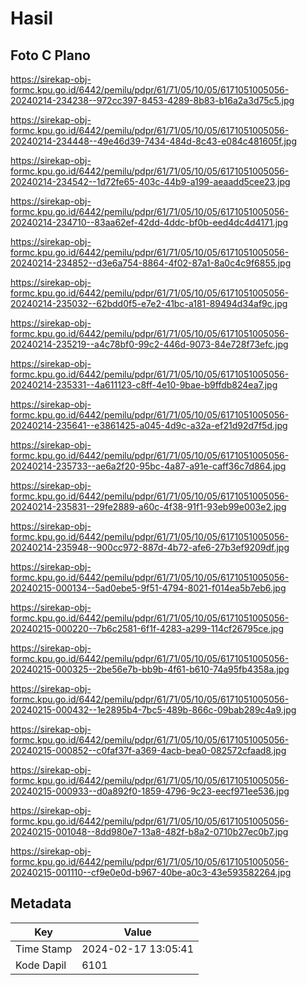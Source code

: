 # Hasil

## Foto C Plano

https://sirekap-obj-formc.kpu.go.id/6442/pemilu/pdpr/61/71/05/10/05/6171051005056-20240214-234238--972cc397-8453-4289-8b83-b16a2a3d75c5.jpg

https://sirekap-obj-formc.kpu.go.id/6442/pemilu/pdpr/61/71/05/10/05/6171051005056-20240214-234448--49e46d39-7434-484d-8c43-e084c481605f.jpg

https://sirekap-obj-formc.kpu.go.id/6442/pemilu/pdpr/61/71/05/10/05/6171051005056-20240214-234542--1d72fe65-403c-44b9-a199-aeaadd5cee23.jpg

https://sirekap-obj-formc.kpu.go.id/6442/pemilu/pdpr/61/71/05/10/05/6171051005056-20240214-234710--83aa62ef-42dd-4ddc-bf0b-eed4dc4d4171.jpg

https://sirekap-obj-formc.kpu.go.id/6442/pemilu/pdpr/61/71/05/10/05/6171051005056-20240214-234852--d3e6a754-8864-4f02-87a1-8a0c4c9f6855.jpg

https://sirekap-obj-formc.kpu.go.id/6442/pemilu/pdpr/61/71/05/10/05/6171051005056-20240214-235032--62bdd0f5-e7e2-41bc-a181-89494d34af9c.jpg

https://sirekap-obj-formc.kpu.go.id/6442/pemilu/pdpr/61/71/05/10/05/6171051005056-20240214-235219--a4c78bf0-99c2-446d-9073-84e728f73efc.jpg

https://sirekap-obj-formc.kpu.go.id/6442/pemilu/pdpr/61/71/05/10/05/6171051005056-20240214-235331--4a611123-c8ff-4e10-9bae-b9ffdb824ea7.jpg

https://sirekap-obj-formc.kpu.go.id/6442/pemilu/pdpr/61/71/05/10/05/6171051005056-20240214-235641--e3861425-a045-4d9c-a32a-ef21d92d7f5d.jpg

https://sirekap-obj-formc.kpu.go.id/6442/pemilu/pdpr/61/71/05/10/05/6171051005056-20240214-235733--ae6a2f20-95bc-4a87-a91e-caff36c7d864.jpg

https://sirekap-obj-formc.kpu.go.id/6442/pemilu/pdpr/61/71/05/10/05/6171051005056-20240214-235831--29fe2889-a60c-4f38-91f1-93eb99e003e2.jpg

https://sirekap-obj-formc.kpu.go.id/6442/pemilu/pdpr/61/71/05/10/05/6171051005056-20240214-235948--900cc972-887d-4b72-afe6-27b3ef9209df.jpg

https://sirekap-obj-formc.kpu.go.id/6442/pemilu/pdpr/61/71/05/10/05/6171051005056-20240215-000134--5ad0ebe5-9f51-4794-8021-f014ea5b7eb6.jpg

https://sirekap-obj-formc.kpu.go.id/6442/pemilu/pdpr/61/71/05/10/05/6171051005056-20240215-000220--7b6c2581-6f1f-4283-a299-114cf26795ce.jpg

https://sirekap-obj-formc.kpu.go.id/6442/pemilu/pdpr/61/71/05/10/05/6171051005056-20240215-000325--2be56e7b-bb9b-4f61-b610-74a95fb4358a.jpg

https://sirekap-obj-formc.kpu.go.id/6442/pemilu/pdpr/61/71/05/10/05/6171051005056-20240215-000432--1e2895b4-7bc5-489b-866c-09bab289c4a9.jpg

https://sirekap-obj-formc.kpu.go.id/6442/pemilu/pdpr/61/71/05/10/05/6171051005056-20240215-000852--c0faf37f-a369-4acb-bea0-082572cfaad8.jpg

https://sirekap-obj-formc.kpu.go.id/6442/pemilu/pdpr/61/71/05/10/05/6171051005056-20240215-000933--d0a892f0-1859-4796-9c23-eecf971ee536.jpg

https://sirekap-obj-formc.kpu.go.id/6442/pemilu/pdpr/61/71/05/10/05/6171051005056-20240215-001048--8dd980e7-13a8-482f-b8a2-0710b27ec0b7.jpg

https://sirekap-obj-formc.kpu.go.id/6442/pemilu/pdpr/61/71/05/10/05/6171051005056-20240215-001110--cf9e0e0d-b967-40be-a0c3-43e593582264.jpg


## Metadata

| Key        | Value               |
| ---------- | ------------------- |
| Time Stamp | 2024-02-17 13:05:41 |
| Kode Dapil | 6101                |



